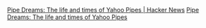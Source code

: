 
[Pipe Dreams: The life and times of Yahoo Pipes | Hacker News](https://news.ycombinator.com/item?id=38650878)
[Pipe Dreams: The life and times of Yahoo Pipes](https://retool.com/pipes)
